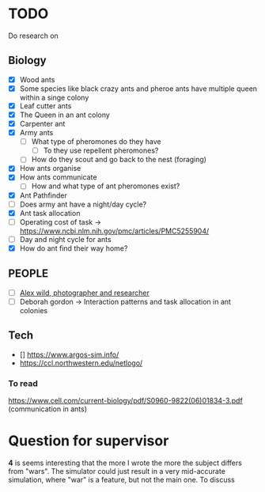 # TODO

Do research on

## Biology

- [x] Wood ants
- [x] Some species like black crazy ants and pheroe ants have multiple queen within a singe colony
- [x] Leaf cutter ants
- [x] The Queen in an ant colony
- [x] Carpenter ant
- [x] Army ants
  - [ ] What type of pheromones do they have
    - [ ] To they use repellent pheromones?
  - [ ] How do they scout and go back to the nest (foraging)
- [x] How ants organise
- [x] How ants communicate
  - [ ] How and what type of ant pheromones exist?
- [x] Ant Pathfinder 
- [ ] Does army ant have a night/day cycle?
- [x] Ant task allocation
- [ ] Operating cost of task -> https://www.ncbi.nlm.nih.gov/pmc/articles/PMC5255904/
- [ ] Day and night cycle for ants
- [x] How do ant find their way home?

## PEOPLE

- [ ] [Alex wild, photographer and researcher](https://www.alexanderwild.com)
- [ ] Deborah gordon -> Interaction patterns and task allocation in ant colonies

## Tech

- [] https://www.argos-sim.info/
- https://ccl.northwestern.edu/netlogo/

### To read

https://www.cell.com/current-biology/pdf/S0960-9822(06)01834-3.pdf (communication in ants)

# Question for supervisor

**4** is seems interesting that the more I wrote the more the subject differs from "wars". The simulator could just result in a very mid-accurate simulation, where "war" is a feature, but not the main one. To discuss





